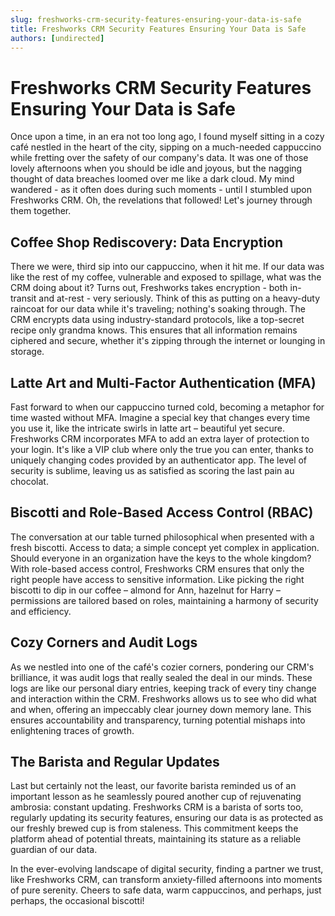 ```yaml
---
slug: freshworks-crm-security-features-ensuring-your-data-is-safe
title: Freshworks CRM Security Features Ensuring Your Data is Safe
authors: [undirected]
---
```



# Freshworks CRM Security Features Ensuring Your Data is Safe

Once upon a time, in an era not too long ago, I found myself sitting in a cozy café nestled in the heart of the city, sipping on a much-needed cappuccino while fretting over the safety of our company's data. It was one of those lovely afternoons when you should be idle and joyous, but the nagging thought of data breaches loomed over me like a dark cloud. My mind wandered - as it often does during such moments - until I stumbled upon Freshworks CRM. Oh, the revelations that followed! Let's journey through them together.

## Coffee Shop Rediscovery: Data Encryption

There we were, third sip into our cappuccino, when it hit me. If our data was like the rest of my coffee, vulnerable and exposed to spillage, what was the CRM doing about it? Turns out, Freshworks takes encryption - both in-transit and at-rest - very seriously. Think of this as putting on a heavy-duty raincoat for our data while it's traveling; nothing's soaking through. The CRM encrypts data using industry-standard protocols, like a top-secret recipe only grandma knows. This ensures that all information remains ciphered and secure, whether it's zipping through the internet or lounging in storage.

## Latte Art and Multi-Factor Authentication (MFA)

Fast forward to when our cappuccino turned cold, becoming a metaphor for time wasted without MFA. Imagine a special key that changes every time you use it, like the intricate swirls in latte art – beautiful yet secure. Freshworks CRM incorporates MFA to add an extra layer of protection to your login. It's like a VIP club where only the true you can enter, thanks to uniquely changing codes provided by an authenticator app. The level of security is sublime, leaving us as satisfied as scoring the last pain au chocolat.

## Biscotti and Role-Based Access Control (RBAC)

The conversation at our table turned philosophical when presented with a fresh biscotti. Access to data; a simple concept yet complex in application. Should everyone in an organization have the keys to the whole kingdom? With role-based access control, Freshworks CRM ensures that only the right people have access to sensitive information. Like picking the right biscotti to dip in our coffee – almond for Ann, hazelnut for Harry – permissions are tailored based on roles, maintaining a harmony of security and efficiency.

## Cozy Corners and Audit Logs

As we nestled into one of the café's cozier corners, pondering our CRM's brilliance, it was audit logs that really sealed the deal in our minds. These logs are like our personal diary entries, keeping track of every tiny change and interaction within the CRM. Freshworks allows us to see who did what and when, offering an impeccably clear journey down memory lane. This ensures accountability and transparency, turning potential mishaps into enlightening traces of growth.

## The Barista and Regular Updates

Last but certainly not the least, our favorite barista reminded us of an important lesson as he seamlessly poured another cup of rejuvenating ambrosia: constant updating. Freshworks CRM is a barista of sorts too, regularly updating its security features, ensuring our data is as protected as our freshly brewed cup is from staleness. This commitment keeps the platform ahead of potential threats, maintaining its stature as a reliable guardian of our data.

In the ever-evolving landscape of digital security, finding a partner we trust, like Freshworks CRM, can transform anxiety-filled afternoons into moments of pure serenity. Cheers to safe data, warm cappuccinos, and perhaps, just perhaps, the occasional biscotti!

